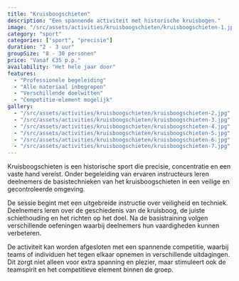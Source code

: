```yaml
---
title: "Kruisboogschieten"
description: "Een spannende activiteit met historische kruisbogen."
image: "/src/assets/activities/kruisboogschieten/kruisboogschieten-1.jpg"
category: "sport"
categories: ["sport", "precisie"]
duration: "2 - 3 uur"
groupSize: "8 - 30 personen"
price: "Vanaf €35 p.p."
availability: "Het hele jaar door"
features:
  - "Professionele begeleiding"
  - "Alle materiaal inbegrepen"
  - "Verschillende doelwitten"
  - "Competitie-element mogelijk"
gallery:
  - "/src/assets/activities/kruisboogschieten/kruisboogschieten-2.jpg"
  - "/src/assets/activities/kruisboogschieten/kruisboogschieten-3.jpg"
  - "/src/assets/activities/kruisboogschieten/kruisboogschieten-4.jpg"
  - "/src/assets/activities/kruisboogschieten/kruisboogschieten-5.jpg"
  - "/src/assets/activities/kruisboogschieten/kruisboogschieten-6.jpg"
  - "/src/assets/activities/kruisboogschieten/kruisboogschieten-7.jpg"
---
```


Kruisboogschieten is een historische sport die precisie, concentratie en een vaste hand vereist. Onder begeleiding van ervaren instructeurs leren deelnemers de basistechnieken van het kruisboogschieten in een veilige en gecontroleerde omgeving.

De sessie begint met een uitgebreide instructie over veiligheid en techniek. Deelnemers leren over de geschiedenis van de kruisboog, de juiste schiethouding en het richten op het doel. Na de basistraining volgen verschillende oefeningen waarbij deelnemers hun vaardigheden kunnen verbeteren.

De activiteit kan worden afgesloten met een spannende competitie, waarbij teams of individuen het tegen elkaar opnemen in verschillende uitdagingen. Dit zorgt niet alleen voor extra spanning en plezier, maar stimuleert ook de teamspirit en het competitieve element binnen de groep.
